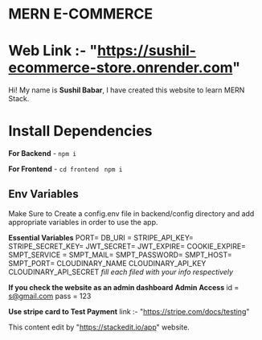 # MERN E-COMMERCE 

# Web Link :- "https://sushil-ecommerce-store.onrender.com"

Hi! My name is **Sushil Babar**, I have created this website to learn MERN Stack.

# Install Dependencies

**For Backend** - `npm i`

**For Frontend** - `cd frontend` ` npm i`

## Env Variables

Make Sure to Create a config.env file in backend/config directory and add appropriate variables in order to use the app.

**Essential Variables**
PORT=
DB_URI =
STRIPE_API_KEY=
STRIPE_SECRET_KEY=
JWT_SECRET=
JWT_EXPIRE=
COOKIE_EXPIRE=
SMPT_SERVICE =
SMPT_MAIL=
SMPT_PASSWORD=
SMPT_HOST=
SMPT_PORT=
CLOUDINARY_NAME
CLOUDINARY_API_KEY
CLOUDINARY_API_SECRET
_fill each filed with your info respectively_


**If you check the website as an admin dashboard**
**Admin Access**
id = s@gmail.com
pass = 123

**Use stripe card to Test Payment**
link :- "https://stripe.com/docs/testing"

This content edit by "https://stackedit.io/app" website.


